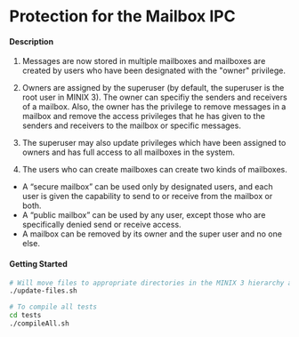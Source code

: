 # Protection for the Mailbox IPC

#### Description
1. Messages are now stored in multiple mailboxes and mailboxes are created by users who have been designated with the "owner" privilege.

2. Owners are assigned by the superuser (by default, the superuser is the root user in MINIX 3). The owner can specifiy the senders and receivers of a mailbox. Also, the owner has the privilege to remove messages in a mailbox and remove the access privileges that he has given to the senders and receivers to the mailbox or specific messages.

3. The superuser may also update privileges which have been assigned to owners and has full access to all mailboxes in the system.

4. The users who can create mailboxes can create two kinds of mailboxes.
 * A “secure mailbox” can be used only by designated users, and each user is given the capability to send to or receive from the mailbox or both.
 * A “public mailbox” can be used by any user, except those who are specifically denied send or receive access.
 * A mailbox can be removed by its owner and the super user and no one else.

#### Getting Started
```sh
# Will move files to appropriate directories in the MINIX 3 hierarchy and re-compile the kernel
./update-files.sh

# To compile all tests
cd tests
./compileAll.sh
```